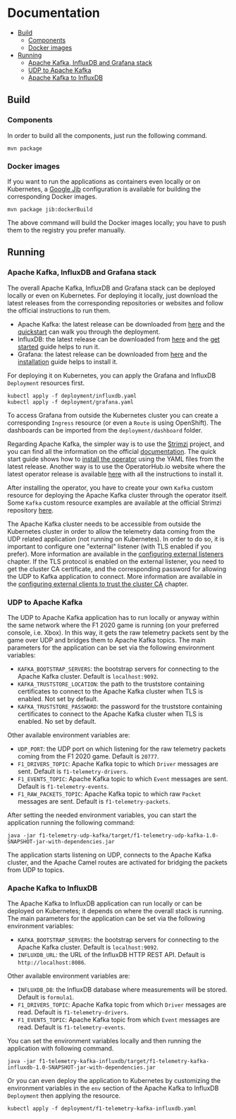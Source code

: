 # Documentation

* [Build](#build)
    * [Components](#components)
    * [Docker images](#docker-images)
* [Running](#running)
    * [Apache Kafka, InfluxDB and Grafana stack](#apache-kafka-influxdb-and-grafana-stack)
    * [UDP to Apache Kafka](#udp-to-apache-kafka)
    * [Apache Kafka to InfluxDB](#apache-kafka-to-influxdb)

## Build

### Components

In order to build all the components, just run the following command.

```shell
mvn package
```

### Docker images

If you want to run the applications as containers even locally or on Kubernetes, a [Google Jib](https://github.com/GoogleContainerTools/jib) configuration is available for building the corresponding Docker images.

```shell
mvn package jib:dockerBuild
```

The above command will build the Docker images locally; you have to push them to the registry you prefer manually.

## Running

### Apache Kafka, InfluxDB and Grafana stack

The overall Apache Kafka, InfluxDB and Grafana stack can be deployed locally or even on Kubernetes.
For deploying it locally, just download the latest releases from the corresponding repositories or websites and follow the official instructions to run them.

* Apache Kafka: the latest release can be downloaded from [here](https://kafka.apache.org/downloads) and the [quickstart](https://kafka.apache.org/quickstart) can walk you through the deployment.
* InfluxDB: the latest release can be downloaded from [here](https://portal.influxdata.com/downloads/) and the [get started](https://docs.influxdata.com/influxdb/v2.0/get-started/) guide helps to run it.
* Grafana:  the latest release can be downloaded from [here](https://grafana.com/grafana/download) and the [installation](https://grafana.com/docs/grafana/latest/installation/) guide helps to install it.

For deploying it on Kubernetes, you can apply the Grafana and InfluxDB `Deployment` resources first.

```shell
kubectl apply -f deployment/influxdb.yaml
kubectl apply -f deployment/grafana.yaml
```

To access Grafana from outside the Kubernetes cluster you can create a corresponding `Ingress` resource (or even a `Route` is using OpenShift).
The dashboards can be imported from the `deployment/dashboard` folder. 

Regarding Apache Kafka, the simpler way is to use the [Strimzi](https://strimzi.io/) project, and you can find all the information on the official [documentation](https://strimzi.io/documentation/).
The quick start guide shows how to [install the operator](https://strimzi.io/docs/operators/latest/quickstart.html#proc-install-product-str) using the YAML files from the latest release.
Another way is to use the OperatorHub.io website where the latest operator release is available [here](https://operatorhub.io/operator/strimzi-kafka-operator) with all the instructions to install it.  

After installing the operator, you have to create your own `Kafka` custom resource for deploying the Apache Kafka cluster through the operator itself.
Some `Kafka` custom resource examples are available at the official Strimzi repository [here](https://github.com/strimzi/strimzi-kafka-operator/tree/master/examples/kafka).

The Apache Kafka cluster needs to be accessible from outside the Kubernetes cluster in order to allow the telemetry data coming from the UDP related application (not running on Kubernetes).
In order to do so, it is important to configure one "external" listener (with TLS enabled if you prefer).
More information are available in the [configuring external listeners](https://strimzi.io/docs/operators/latest/using.html#assembly-configuring-external-listeners-str) chapter.
If the TLS protocol is enabled on the external listener, you need to get the cluster CA certificate, and the corresponding password for allowing the UDP to Kafka application to connect.
More information are available in the [configuring external clients to trust the cluster CA](https://strimzi.io/docs/operators/latest/using.html#configuring-external-clients-to-trust-cluster-ca-str) chapter.

### UDP to Apache Kafka

The UDP to Apache Kafka application has to run locally or anyway within the same network where the F1 2020 game is running (on your preferred console, i.e. Xbox).
In this way, it gets the raw telemetry packets sent by the game over UDP and bridges them to Apache Kafka topics.
The main parameters for the application can be set via the following environment variables:

* `KAFKA_BOOTSTRAP_SERVERS`: the bootstrap servers for connecting to the Apache Kafka cluster. Default is `localhost:9092`.
* `KAFKA_TRUSTSTORE_LOCATION`: the path to the truststore containing certificates to connect to the Apache Kafka cluster when TLS is enabled. Not set by default.
* `KAFKA_TRUSTSTORE_PASSWORD`: the password for the truststore containing certificates to connect to the Apache Kafka cluster when TLS is enabled. No set by default.

Other available environment variables are:

* `UDP_PORT`: the UDP port on which listening for the raw telemetry packets coming from the F1 2020 game. Default is `20777`.
* `F1_DRIVERS_TOPIC`: Apache Kafka topic to which `Driver` messages are sent. Default is `f1-telemetry-drivers`.
* `F1_EVENTS_TOPIC`: Apache Kafka topic to which `Event` messages are sent. Default is `f1-telemetry-events`.
* `F1_RAW_PACKETS_TOPIC`: Apache Kafka topic to which raw `Packet` messages are sent. Default is `f1-telemetry-packets`.

After setting the needed environment variables, you can start the application running the following command:

```shell
java -jar f1-telemetry-udp-kafka/target/f1-telemetry-udp-kafka-1.0-SNAPSHOT-jar-with-dependencies.jar
```

The application starts listening on UDP, connects to the Apache Kafka cluster, and the Apache Camel routes are activated for bridging the packets from UDP to topics.

### Apache Kafka to InfluxDB

The Apache Kafka to InfluxDB application can run locally or can be deployed on Kubernetes; it depends on where the overall stack is running.
The main parameters for the application can be set via the following environment variables:

* `KAFKA_BOOTSTRAP_SERVERS`: the bootstrap servers for connecting to the Apache Kafka cluster. Default is `localhost:9092`.
* `INFLUXDB_URL`: the URL of the InfluxDB HTTP REST API. Default is `http://localhost:8086`.

Other available environment variables are:

* `INFLUXDB_DB`: the InfluxDB database where measurements will be stored. Default is `formula1`.
* `F1_DRIVERS_TOPIC`: Apache Kafka topic from which `Driver` messages are read. Default is `f1-telemetry-drivers`. 
* `F1_EVENTS_TOPIC`: Apache Kafka topic from which `Event` messages are read. Default is `f1-telemetry-events`.

You can set the environment variables locally and then running the application with following command.

```shell
java -jar f1-telemetry-kafka-influxdb/target/f1-telemetry-kafka-influxdb-1.0-SNAPSHOT-jar-with-dependencies.jar
```

Or you can even deploy the application to Kubernetes by customizing the environment variables in the `env` section of the Apache Kafka to InfluxDB `Deployment` then applying the resource.

```shell
kubectl apply -f deployment/f1-telemetry-kafka-influxdb.yaml
```